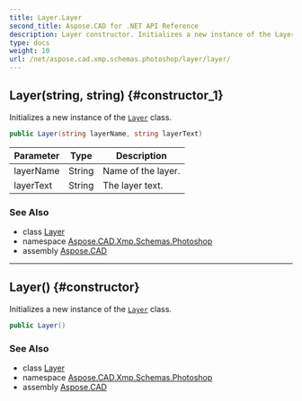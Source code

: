 ```yaml
---
title: Layer.Layer
second_title: Aspose.CAD for .NET API Reference
description: Layer constructor. Initializes a new instance of the Layer class
type: docs
weight: 10
url: /net/aspose.cad.xmp.schemas.photoshop/layer/layer/
---
```

## Layer(string, string) {#constructor_1}

Initializes a new instance of the [`Layer`](../) class.

```csharp
public Layer(string layerName, string layerText)
```

| Parameter | Type | Description |
| --- | --- | --- |
| layerName | String | Name of the layer. |
| layerText | String | The layer text. |

### See Also

* class [Layer](../)
* namespace [Aspose.CAD.Xmp.Schemas.Photoshop](../../layer/)
* assembly [Aspose.CAD](../../../)

---

## Layer() {#constructor}

Initializes a new instance of the [`Layer`](../) class.

```csharp
public Layer()
```

### See Also

* class [Layer](../)
* namespace [Aspose.CAD.Xmp.Schemas.Photoshop](../../layer/)
* assembly [Aspose.CAD](../../../)


